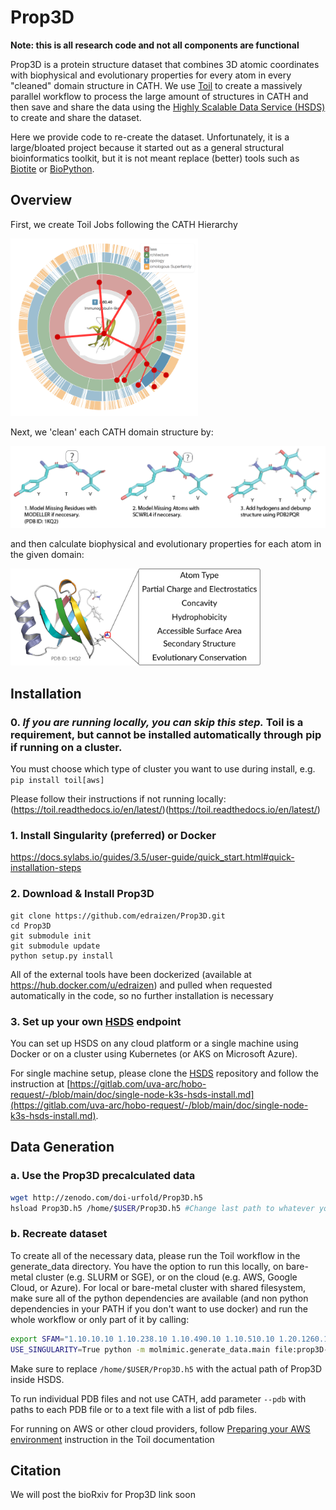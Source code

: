 # Prop3D

**Note: this is all research code and not all components are functional**

Prop3D is a protein structure dataset that combines 3D atomic coordinates with biophysical and evolutionary properties for every atom in every "cleaned" domain structure in CATH. We use [Toil](https://github.com/DataBiosphere/toil) to create a massively parallel workflow to process the large amount of structures in CATH and then save and share the data using the [Highly Scalable Data Service (HSDS)](https://github.com/HDFGroup/hsds) to create and share the dataset.

Here we provide code to re-create the dataset. Unfortunately, it is a large/bloated project because it started out as a general structural bioinformatics toolkit, but it is not meant replace (better) tools such as [Biotite](https://github.com/biotite-dev/biotite) or [BioPython](https://github.com/biopython/biopython).

## Overview

First, we create Toil Jobs following the CATH Hierarchy

<img src="figures/Cath2Toil.png" alt="CATH hierarchy in Toil" width="300"/>

Next, we 'clean' each CATH domain structure by:

<img src="figures/clean_structures_protocol.png" alt="How we clean structures" width="600"/>

and then calculate biophysical and evolutionary properties for each atom in the given domain:

<img src="figures/biophysical_features.png" alt="biophysical properties" width="400"/>

## Installation


### 0. <i>If you are running locally, you can skip this step.</i> Toil is a requirement, but cannot be installed automatically through pip if running on a cluster.

You must choose which type of cluster you want to use during install, e.g. `pip install toil[aws]`

Please follow their instructions if not running locally: (https://toil.readthedocs.io/en/latest/)(https://toil.readthedocs.io/en/latest/)

### 1. Install Singularity (preferred) or Docker
https://docs.sylabs.io/guides/3.5/user-guide/quick_start.html#quick-installation-steps

### 2. Download & Install Prop3D
```
git clone https://github.com/edraizen/Prop3D.git
cd Prop3D
git submodule init
git submodule update
python setup.py install
```

All of the external tools have been dockerized (available at https://hub.docker.com/u/edraizen) and pulled when requested automatically in the code, so no further installation is necessary

### 3. Set up your own [HSDS](https://github.com/HDFGroup/hsds) endpoint

You can set up HSDS on any cloud platform or a single machine using Docker or on a cluster using Kubernetes (or AKS on Microsoft Azure).

For single machine setup, please clone the [HSDS](https://github.com/HDFGroup/hsds) repository and follow the instruction at [https://gitlab.com/uva-arc/hobo-request/-/blob/main/doc/single-node-k3s-hsds-install.md](https://gitlab.com/uva-arc/hobo-request/-/blob/main/doc/single-node-k3s-hsds-install.md).


## Data Generation

### a. Use the Prop3D precalculated data

```bash
wget http://zenodo.com/doi-urfold/Prop3D.h5
hsload Prop3D.h5 /home/$USER/Prop3D.h5 #Change last path to whatever you want to name the file in HSDS
```

### b. Recreate dataset

To create all of the necessary data, please run the Toil workflow in the generate_data directory. You have the option to run this locally, on bare-metal cluster (e.g. SLURM or SGE), or on the cloud (e.g. AWS, Google Cloud, or Azure). For local or bare-metal cluster with shared filesystem, make sure all of the python dependencies are available (and non python dependencies in your PATH if you don't want to use docker) and run the whole workflow or only part of it by calling:

```bash
export SFAM="1.10.10.10 1.10.238.10 1.10.490.10 1.10.510.10 1.20.1260.10 2.30.30.100 2.40.50.140 2.60.40.10 3.10.20.30 3.30.230.10 3.30.300.20 3.30.310.60 3.30.1360.40 3.30.1370.10 3.30.1380.10 3.40.50.300 3.40.50.720 3.80.10.10 3.90.79.10 3.90.420.10" #Change to include whichever superfamiles you want. If empty, it will run all CATH superfamilies
USE_SINGULARITY=True python -m molmimic.generate_data.main file:prop3D-run --cathcode $SFAM --hsds_file /home/$USER/Prop3D.h5 --defaultCores 20 --maxLocalJobs 20
```
Make sure to replace `/home/$USER/Prop3D.h5` with the actual path of Prop3D inside HSDS.

To run individual PDB files and not use CATH, add parameter `--pdb` with paths to each PDB file or to a text file with a list of pdb files.

For running on AWS or other cloud providers, follow [Preparing your AWS environment](https://toil.readthedocs.io/en/3.15.0/running/cloud/amazon.html#preparing-your-aws-environment) instruction in the Toil documentation

## Citation

We will post the bioRxiv for Prop3D link soon
